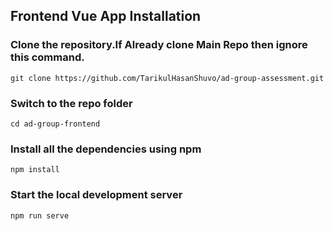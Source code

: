 ## Frontend Vue App Installation

### Clone the repository.If Already clone Main Repo then ignore this command.

    git clone https://github.com/TarikulHasanShuvo/ad-group-assessment.git

### Switch to the repo folder

    cd ad-group-frontend

### Install all the dependencies using npm

    npm install

### Start the local development server

    npm run serve
